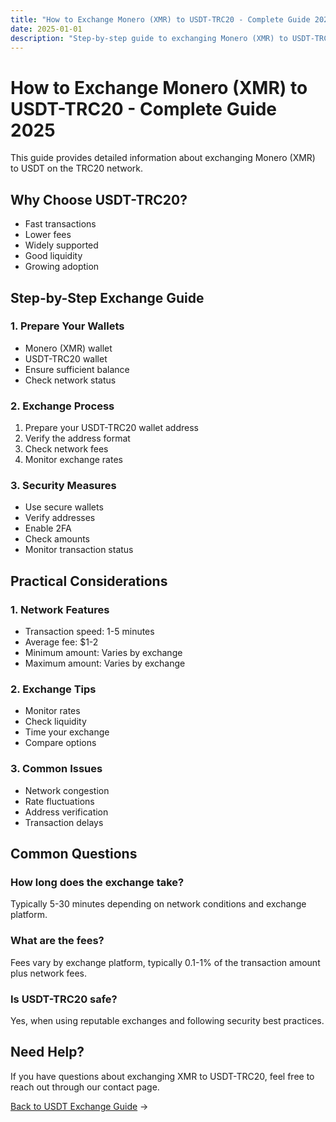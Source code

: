 ```yaml
---
title: "How to Exchange Monero (XMR) to USDT-TRC20 - Complete Guide 2025"
date: 2025-01-01
description: "Step-by-step guide to exchanging Monero (XMR) to USDT-TRC20. Learn about the TRC20 network, exchange process, and security measures."
---
```


# How to Exchange Monero (XMR) to USDT-TRC20 - Complete Guide 2025

This guide provides detailed information about exchanging Monero (XMR) to USDT on the TRC20 network.

## Why Choose USDT-TRC20?

-   Fast transactions
-   Lower fees
-   Widely supported
-   Good liquidity
-   Growing adoption

## Step-by-Step Exchange Guide

### 1. Prepare Your Wallets

-   Monero (XMR) wallet
-   USDT-TRC20 wallet
-   Ensure sufficient balance
-   Check network status

### 2. Exchange Process

1. Prepare your USDT-TRC20 wallet address
2. Verify the address format
3. Check network fees
4. Monitor exchange rates

### 3. Security Measures

-   Use secure wallets
-   Verify addresses
-   Enable 2FA
-   Check amounts
-   Monitor transaction status

## Practical Considerations

### 1. Network Features

-   Transaction speed: 1-5 minutes
-   Average fee: $1-2
-   Minimum amount: Varies by exchange
-   Maximum amount: Varies by exchange

### 2. Exchange Tips

-   Monitor rates
-   Check liquidity
-   Time your exchange
-   Compare options

### 3. Common Issues

-   Network congestion
-   Rate fluctuations
-   Address verification
-   Transaction delays

## Common Questions

### How long does the exchange take?

Typically 5-30 minutes depending on network conditions and exchange platform.

### What are the fees?

Fees vary by exchange platform, typically 0.1-1% of the transaction amount plus network fees.

### Is USDT-TRC20 safe?

Yes, when using reputable exchanges and following security best practices.

## Need Help?

If you have questions about exchanging XMR to USDT-TRC20, feel free to reach out through our contact page.

[Back to USDT Exchange Guide](/exchanges/xmr-to-usdt/) →

